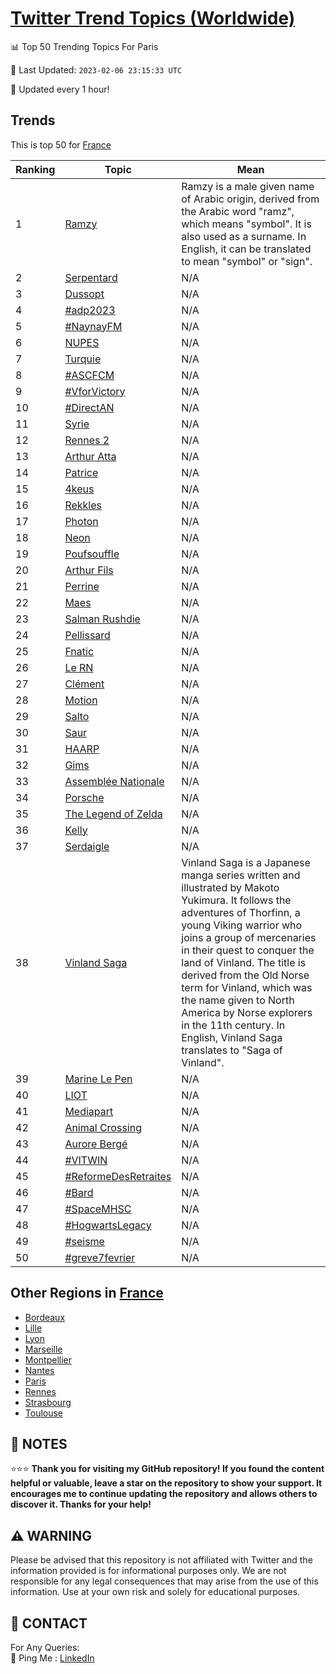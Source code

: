[Twitter Trend Topics (Worldwide)](https://github.com/ErcinDedeoglu/Twitter-Trend-Topics)
==========


📊 Top 50 Trending Topics For Paris

📆 Last Updated: `2023-02-06 23:15:33 UTC`

🔧 Updated every 1 hour!


## Trends

This is top 50 for [France](</France>)

| Ranking | Topic | Mean |
| ------- | ------------ | ------------ |
| 1 | [Ramzy](http://twitter.com/search?q=Ramzy) | Ramzy is a male given name of Arabic origin, derived from the Arabic word "ramz", which means "symbol". It is also used as a surname. In English, it can be translated to mean "symbol" or "sign". |
| 2 | [Serpentard](http://twitter.com/search?q=Serpentard) | N/A |
| 3 | [Dussopt](http://twitter.com/search?q=Dussopt) | N/A |
| 4 | [#adp2023](http://twitter.com/search?q=%23adp2023) | N/A |
| 5 | [#NaynayFM](http://twitter.com/search?q=%23NaynayFM) | N/A |
| 6 | [NUPES](http://twitter.com/search?q=NUPES) | N/A |
| 7 | [Turquie](http://twitter.com/search?q=Turquie) | N/A |
| 8 | [#ASCFCM](http://twitter.com/search?q=%23ASCFCM) | N/A |
| 9 | [#VforVictory](http://twitter.com/search?q=%23VforVictory) | N/A |
| 10 | [#DirectAN](http://twitter.com/search?q=%23DirectAN) | N/A |
| 11 | [Syrie](http://twitter.com/search?q=Syrie) | N/A |
| 12 | [Rennes 2](http://twitter.com/search?q=Rennes+2) | N/A |
| 13 | [Arthur Atta](http://twitter.com/search?q=Arthur+Atta) | N/A |
| 14 | [Patrice](http://twitter.com/search?q=Patrice) | N/A |
| 15 | [4keus](http://twitter.com/search?q=4keus) | N/A |
| 16 | [Rekkles](http://twitter.com/search?q=Rekkles) | N/A |
| 17 | [Photon](http://twitter.com/search?q=Photon) | N/A |
| 18 | [Neon](http://twitter.com/search?q=Neon) | N/A |
| 19 | [Poufsouffle](http://twitter.com/search?q=Poufsouffle) | N/A |
| 20 | [Arthur Fils](http://twitter.com/search?q=Arthur+Fils) | N/A |
| 21 | [Perrine](http://twitter.com/search?q=Perrine) | N/A |
| 22 | [Maes](http://twitter.com/search?q=Maes) | N/A |
| 23 | [Salman Rushdie](http://twitter.com/search?q=Salman+Rushdie) | N/A |
| 24 | [Pellissard](http://twitter.com/search?q=Pellissard) | N/A |
| 25 | [Fnatic](http://twitter.com/search?q=Fnatic) | N/A |
| 26 | [Le RN](http://twitter.com/search?q=Le+RN) | N/A |
| 27 | [Clément](http://twitter.com/search?q=Cl%c3%a9ment) | N/A |
| 28 | [Motion](http://twitter.com/search?q=Motion) | N/A |
| 29 | [Salto](http://twitter.com/search?q=Salto) | N/A |
| 30 | [Saur](http://twitter.com/search?q=Saur) | N/A |
| 31 | [HAARP](http://twitter.com/search?q=HAARP) | N/A |
| 32 | [Gims](http://twitter.com/search?q=Gims) | N/A |
| 33 | [Assemblée Nationale](http://twitter.com/search?q=Assembl%c3%a9e+Nationale) | N/A |
| 34 | [Porsche](http://twitter.com/search?q=Porsche) | N/A |
| 35 | [The Legend of Zelda](http://twitter.com/search?q=The+Legend+of+Zelda) | N/A |
| 36 | [Kelly](http://twitter.com/search?q=Kelly) | N/A |
| 37 | [Serdaigle](http://twitter.com/search?q=Serdaigle) | N/A |
| 38 | [Vinland Saga](http://twitter.com/search?q=Vinland+Saga) | Vinland Saga is a Japanese manga series written and illustrated by Makoto Yukimura. It follows the adventures of Thorfinn, a young Viking warrior who joins a group of mercenaries in their quest to conquer the land of Vinland. The title is derived from the Old Norse term for Vinland, which was the name given to North America by Norse explorers in the 11th century. In English, Vinland Saga translates to "Saga of Vinland". |
| 39 | [Marine Le Pen](http://twitter.com/search?q=Marine+Le+Pen) | N/A |
| 40 | [LIOT](http://twitter.com/search?q=LIOT) | N/A |
| 41 | [Mediapart](http://twitter.com/search?q=Mediapart) | N/A |
| 42 | [Animal Crossing](http://twitter.com/search?q=Animal+Crossing) | N/A |
| 43 | [Aurore Bergé](http://twitter.com/search?q=Aurore+Berg%c3%a9) | N/A |
| 44 | [#VITWIN](http://twitter.com/search?q=%23VITWIN) | N/A |
| 45 | [#ReformeDesRetraites](http://twitter.com/search?q=%23ReformeDesRetraites) | N/A |
| 46 | [#Bard](http://twitter.com/search?q=%23Bard) | N/A |
| 47 | [#SpaceMHSC](http://twitter.com/search?q=%23SpaceMHSC) | N/A |
| 48 | [#HogwartsLegacy](http://twitter.com/search?q=%23HogwartsLegacy) | N/A |
| 49 | [#seisme](http://twitter.com/search?q=%23seisme) | N/A |
| 50 | [#greve7fevrier](http://twitter.com/search?q=%23greve7fevrier) | N/A |



## Other Regions in [France](</France>)

* [Bordeaux](</France/Bordeaux.md>)
* [Lille](</France/Lille.md>)
* [Lyon](</France/Lyon.md>)
* [Marseille](</France/Marseille.md>)
* [Montpellier](</France/Montpellier.md>)
* [Nantes](</France/Nantes.md>)
* [Paris](</France/Paris.md>)
* [Rennes](</France/Rennes.md>)
* [Strasbourg](</France/Strasbourg.md>)
* [Toulouse](</France/Toulouse.md>)



## 📝 NOTES

⭐⭐⭐ **Thank you for visiting my GitHub repository! If you found the content helpful or valuable, leave a star on the repository to show your support. It encourages me to continue updating the repository and allows others to discover it. Thanks for your help!**


## ⚠️ WARNING

Please be advised that this repository is not affiliated with Twitter and the information provided is for informational purposes only. We are not responsible for any legal consequences that may arise from the use of this information. Use at your own risk and solely for educational purposes.


## 📨 CONTACT

 For Any Queries:  
            🏓 Ping Me : [LinkedIn](https://www.linkedin.com/in/ercindedeoglu/)
